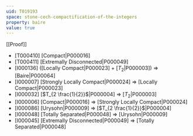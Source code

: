 ```yaml
---
uid: T019193
space: stone-cech-compactification-of-the-integers
property: baire
value: true
---
```

[[Proof]]

* [T000410] [Compact|P000016]
* [T000411] [Extremally Disconnected|P000049]
* [I000136] ([Locally Compact|P000023] + [$T_2$|P000003]) => [Baire|P000064]
* [I000007] [Strongly Locally Compact|P000024] => [Locally Compact|P000023]
* [I000032] [$T_{2 \frac{1}{2}}$|P000004] => [$T_2$|P000003]
* [I000006] [Compact|P000016] => [Strongly Locally Compact|P000024]
* [I000086] [Urysohn|P000009] => [$T_{2 \frac{1}{2}}$|P000004]
* [I000048] [Totally Separated|P000048] => [Urysohn|P000009]
* [I000045] [Extremally Disconnected|P000049] => [Totally Separated|P000048]

